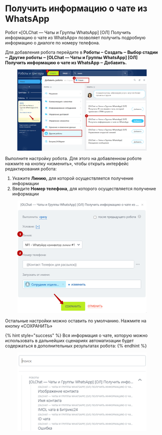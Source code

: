 # Получить информацию о чате из WhatsApp

Робот «\[OLChat — Чаты и Группы WhatsApp] \[ОЛ] Получить информацию о чате из WhatsApp» позволяет получить подробную информацию о диалоге по номеру телефона.

Для добавления робота перейдите в **Роботы ‒ Создать ‒ Выбор стадии ‒ Другие роботы ‒ \[OLChat — Чаты и Группы WhatsApp] \[ОЛ] Получить информацию о чате из WhatsApp ‒ Добавить.**

<figure><img src="../../.gitbook/assets/image (151).png" alt=""><figcaption></figcaption></figure>

Выполните настройку робота. Для этого на добавленном роботе нажмите на кнопку «изменить», чтобы открыть интерфейс редактирования робота:

1. Укажите **Линию,** для которой осуществляется получение информации
2. Введите **Номер телефона**, для которого осуществляется получение информации

<figure><img src="../../.gitbook/assets/image (528).png" alt=""><figcaption></figcaption></figure>

Остальные настройки можно оставить по умолчанию. Нажмите на кнопку «СОХРАНИТЬ»

{% hint style="success" %}
Вся информация о чате, которую можно использовать в дальнейших сценариях автоматизации будет содержаться в дополнительных результатах робота:
{% endhint %}

<figure><img src="../../.gitbook/assets/image (537).png" alt=""><figcaption></figcaption></figure>

